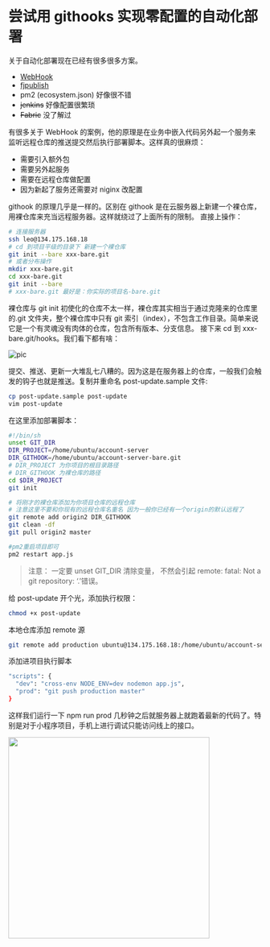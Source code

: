 # 尝试用 githooks 实现零配置的自动化部署

关于自动化部署现在已经有很多很多方案。

- [WebHook](https://segmentfault.com/a/1190000005644039)
- [fjpublish](https://github.com/zczhangchao51/fjpublish)
- pm2 (ecosystem.json) 好像很不错
- ~~jenkins~~ 好像配置很繁琐
- ~~Fabric~~ 没了解过

有很多关于 WebHook 的案例，他的原理是在业务中嵌入代码另外起一个服务来监听远程仓库的推送提交然后执行部署脚本。这样真的很麻烦：

- 需要引入额外包
- 需要另外起服务
- 需要在远程仓库做配置
- 因为新起了服务还需要对 niginx 改配置

githook 的原理几乎是一样的。区别在 githook 是在云服务器上新建一个裸仓库，用裸仓库来充当远程服务器。这样就绕过了上面所有的限制。
直接上操作：

```bash
# 连接服务器
ssh leo@134.175.168.18
# cd 到项目平级的目录下 新建一个裸仓库
git init --bare xxx-bare.git
# 或者分布操作
mkdir xxx-bare.git
cd xxx-bare.git
git init --bare
# xxx-bare.git 最好是：你实际的项目名-bare.git
```

裸仓库与 git init 初使化的仓库不太一样，裸仓库其实相当于通过克隆来的仓库里的.git 文件夹，整个裸仓库中只有 git 索引（index），不包含工作目录。简单来说它是一个有灵魂没有肉体的仓库，包含所有版本、分支信息。
接下来 cd 到 xxx-bare.git/hooks。我们看下都有啥：

![pic](https://i.loli.net/2019/01/21/5c4541f0ba880.png)

提交、推送、更新一大堆乱七八糟的。因为这是在服务器上的仓库，一般我们会触发的钩子也就是推送。复制并重命名 post-update.sample 文件:

```bash
cp post-update.sample post-update
vim post-update
```

在这里添加部署脚本：

```bash
#!/bin/sh
unset GIT_DIR
DIR_PROJECT=/home/ubuntu/account-server
DIR_GITHOOK=/home/ubuntu/account-server-bare.git
# DIR_PROJECT 为你项目的根目录路径
# DIR_GITHOOK 为裸仓库的路径
cd $DIR_PROJECT
git init

# 将刚才的裸仓库添加为你项目仓库的远程仓库
# 注意这里不要和你现有的远程仓库名重名 因为一般你已经有一个origin的默认远程了
git remote add origin2 DIR_GITHOOK
git clean -df
git pull origin2 master

#pm2重启项目即可
pm2 restart app.js
```

> 注意： 一定要 unset GIT_DIR 清除变量， 不然会引起 remote: fatal: Not a git repository: ‘.’错误。

给 post-update 开个光，添加执行权限：

```bash
chmod +x post-update
```

本地仓库添加 remote 源

```bash
git remote add production ubuntu@134.175.168.18:/home/ubuntu/account-server-bare.git
```

添加进项目执行脚本

```bash
"scripts": {
  "dev": "cross-env NODE_ENV=dev nodemon app.js",
  "prod": "git push production master"
}
```

这样我们运行一下 npm run prod 几秒钟之后就服务器上就跑着最新的代码了。特别是对于小程序项目，手机上进行调试只能访问线上的接口。

<img src="https://leo-1256956442.cos.ap-shanghai.myqcloud.com/deploy.png" width="400" />
